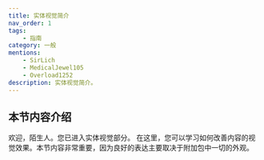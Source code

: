 ```yaml
---
title: 实体视觉简介
nav_order: 1
tags:
    - 指南
category: 一般
mentions:
    - SirLich
    - MedicalJewel105
    - Overload1252
description: 实体视觉简介。
---
```


## 本节内容介绍

欢迎，陌生人。您已进入实体视觉部分。
在这里，您可以学习如何改善内容的视觉效果。本节内容非常重要，因为良好的表达主要取决于附加包中一切的外观。